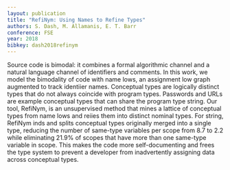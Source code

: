 ```yaml
---
layout: publication
title: "RefiNym: Using Names to Refine Types"
authors: S. Dash, M. Allamanis, E. T. Barr
conference: FSE
year: 2018
bibkey: dash2018refinym
---
```

Source code is bimodal: it combines a formal algorithmic channel and a natural language channel of identifiers and comments. In this work, we model the bimodality of code with name lows, an assignment low graph augmented to track identiier names. Conceptual types are logically distinct types that do not always coincide with program types. Passwords and URLs are example conceptual types that can share the program type string. Our tool, RefiNym, is an unsupervised method that mines a lattice of conceptual types from name lows and reiies them into distinct nominal types. For string, RefiNym inds and splits conceptual types originally merged into a single type, reducing the number of same-type variables per scope from 8.7 to 2.2 while eliminating 21.9% of scopes that have more than one same-type variable in scope. This makes the code more self-documenting and frees the type system to prevent a developer from inadvertently assigning data across conceptual types.
